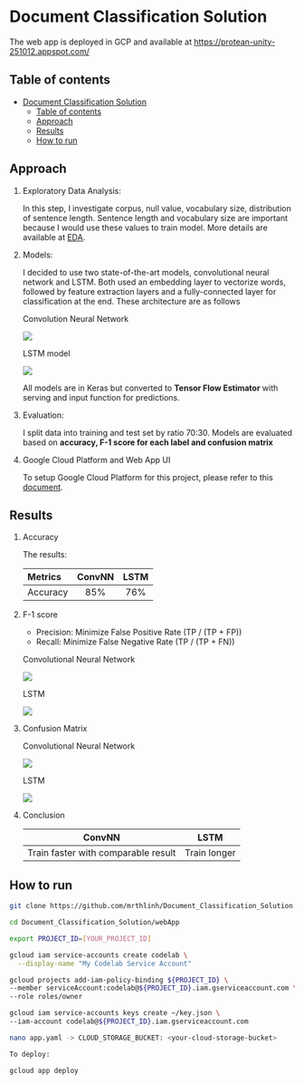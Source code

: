 # Document Classification Solution

The web app is deployed in GCP and available at https://protean-unity-251012.appspot.com/

## Table of contents

- [Document Classification Solution](#document-classification-solution)
  - [Table of contents](#table-of-contents)
  - [Approach](#approach)
  - [Results](#results)
  - [How to run](#how-to-run)


## Approach

1. Exploratory Data Analysis: 
   
   In this step, I investigate corpus, null value, vocabulary size, distribution of sentence length. Sentence length and vocabulary size are important because I would use these values to train model. More details are available at [EDA](EDA.ipynb).
2. Models: 
   
   I decided to use two state-of-the-art models, convolutional neural network and LSTM. Both used an embedding layer to vectorize words, followed by feature extraction layers and a fully-connected layer for classification at the end. These architecture are as follows

   Convolution Neural Network

   ![](pic/convNN.png)

   LSTM model

   ![](pic/LSTM.png)

   All models are in Keras but converted to __Tensor Flow Estimator__ with serving and input function for predictions.

3. Evaluation: 
   
   I split data into training and test set by ratio 70:30. Models are evaluated based on **accuracy, F-1 score for each label and confusion matrix**


4. Google Cloud Platform and Web App UI
   
   To setup Google Cloud Platform for this project, please refer to this [document](https://codelabs.developers.google.com/codelabs/cloud-vision-app-engine/index.html?index=..%2F..index#8).
     

## Results

1. Accuracy

   The results:

   |Metrics|ConvNN|LSTM|
   |:------|:----:|:---:|
   |Accuracy|85%|76%|

2. F-1 score
  
    - Precision: Minimize False Positive Rate (TP / (TP + FP))
    - Recall: Minimize False Negative Rate (TP / (TP + FN))

    Convolutional Neural Network

   ![](pic/f1_convNN.png)

    LSTM
    
   ![](pic/f1_LSTM.png)

3. Confusion Matrix

   Convolutional Neural Network

   ![](pic/cm_convNN.png)
   
   LSTM

    ![](pic/cm_LSTM.png)

4. Conclusion

   |ConvNN|LSTM|
   |:----:|:---:|
   |Train faster with comparable result|Train longer|
  


## How to run

```bash
git clone https://github.com/mrthlinh/Document_Classification_Solution.git

cd Document_Classification_Solution/webApp

export PROJECT_ID=[YOUR_PROJECT_ID]

gcloud iam service-accounts create codelab \
  --display-name "My Codelab Service Account"

gcloud projects add-iam-policy-binding ${PROJECT_ID} \
--member serviceAccount:codelab@${PROJECT_ID}.iam.gserviceaccount.com \
--role roles/owner

gcloud iam service-accounts keys create ~/key.json \
--iam-account codelab@${PROJECT_ID}.iam.gserviceaccount.com

nano app.yaml -> CLOUD_STORAGE_BUCKET: <your-cloud-storage-bucket>

To deploy:

gcloud app deploy

```


